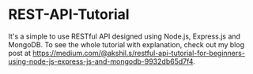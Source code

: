 # REST-API-Tutorial

It's a simple to use RESTful API designed using Node.js, Express.js and MongoDB. To see the whole tutorial with explanation, check out my blog post at https://medium.com/@akshil.s/restful-api-tutorial-for-beginners-using-node-js-express-js-and-mongodb-9932db65d7f4. 
